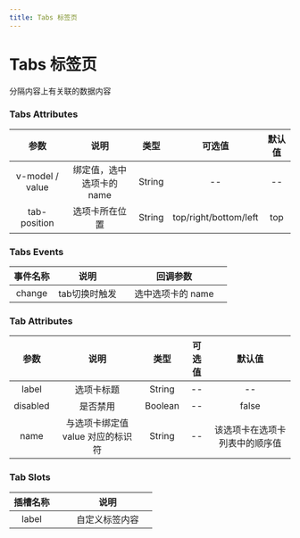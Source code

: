 ```yaml
---
title: Tabs 标签页
---
```

# Tabs 标签页
分隔内容上有关联的数据内容

  <docs-demo demo-src="demo-tabs"></docs-demo>
  
### Tabs Attributes
|参数| 说明 |  类型  | 可选值 | 默认值 |
| :-------------: |:-------------:| :-----:|:-----:|:-----:|
|  v-model / value | 绑定值，选中选项卡的 name |    String | -- | --
| tab-position | 选项卡所在位置 | String  | 	top/right/bottom/left |  top

### Tabs Events
|事件名称| 说明 |  |  回调参数  | |
| :-------------: |:----:| :---------------------:| :---------------------:| :--:|
| change | tab切换时触发 |  |  选中选项卡的 name |

### Tab Attributes
|参数| 说明 |  类型  | 可选值 | 默认值 |
| :-------------: |:-------------:| :-----:|:-----:|:-----:|
|  label | 选项卡标题 |    String | -- | --
|  disabled | 是否禁用 |    Boolean | -- | false
| name | 与选项卡绑定值 value 对应的标识符 | String  | 	--  | 该选项卡在选项卡列表中的顺序值

### Tab Slots
|插槽名称|  |  | 说明   | |
| :-------------: |:----:| :---------------------:| :---------------------:| :--:|
| label |  |  |  自定义标签内容 |
